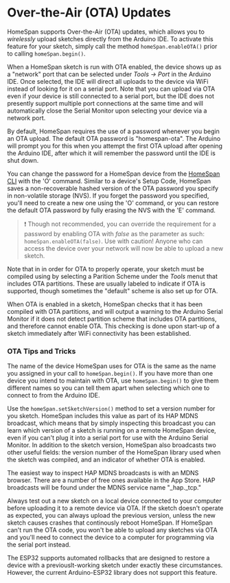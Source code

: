 # Over-the-Air (OTA) Updates

HomeSpan supports Over-the-Air (OTA) updates, which allows you to *wirelessly* upload sketches directly from the Arduino IDE.  To activate this feature for your sketch, simply call the method `homeSpan.enableOTA()` prior to calling `homeSpan.begin()`.

When a HomeSpan sketch is run with OTA enabled, the device shows up as a "network" port that can be selected under *Tools → Port* in the Arduino IDE.  Once selected, the IDE will direct all uploads to the device via WiFi instead of looking for it on a serial port.  Note that you can upload via OTA even if your device is still connected to a serial port, but the IDE does not presently support multiple port connections at the same time and will automatically close the Serial Monitor upon selecting your device via a network port.

By default, HomeSpan requires the use of a password whenever you begin an OTA upload.  The default OTA password is "homespan-ota".  The Arduino will prompt you for this when you attempt the first OTA upload after opening the Arduino IDE, after which it will remember the password until the IDE is shut down.

You can change the password for a HomeSpan device from the [HomeSpan CLI](CLI.md) with the 'O' command.  Similar to a device's Setup Code, HomeSpan saves a non-recoverable hashed version of the OTA password you specify in non-volatile storage (NVS).  If you forget the password you specified, you'll need to create a new one using the 'O' command, or you can restore the default OTA password by fully erasing the NVS with the 'E' command.

> :exclamation: Though not recommended, you can override the requirement for a password by enabling OTA with *false* as the parameter as such: `homeSpan.enableOTA(false)`.  Use with caution!  Anyone who can access the device over your network will now be able to upload a new sketch.

Note that in in order for OTA to properly operate, your sketch must be compiled using by selecting a Parition Scheme under the *Tools* menut that includes OTA partitions.  These are usually labeled to indicate if OTA is supported, though sometimes the "default" scheme is also set up for OTA.

When OTA is enabled in a sketch, HomeSpan checks that it has been compiled with OTA partitions, and will output a warning to the Arduino Serial Monitor if it does not detect partition scheme that includes OTA partitions, and therefore cannot enable OTA.  This checking is done upon start-up of a sketch immediately after WiFi connectivity has been established.

### OTA Tips and Tricks

The name of the device HomeSpan uses for OTA is the same as the name you assigned in your call to `homeSpan.begin()`.  If you have more than one device you intend to maintain with OTA, use `homeSpan.begin()` to give them different names so you can tell them apart when selecting which one to connect to from the Arduino IDE.

Use the `homeSpan.setSketchVersion()` method to set a version number for you sketch.  HomeSpan includes this value as part of its HAP MDNS broadcast, which means that by simply inspecting this broadcast you can learn which version of a sketch is running on a remote HomeSpan device, even if you can't plug it into a serial port for use with the Arduino Serial Monitor.  In addition to the sketch version, HomeSpan also broadcasts two other useful fields: the version number of the HomeSpan library used when the sketch was compiled, and an indicator of whether OTA is enabled.

The easiest way to inspect HAP MDNS broadcasts is with an MDNS browser.  There are a number of free ones available in the App Store.  HAP broadcasts will be found under the MDNS service name "_hap._tcp."

Always test out a new sketch on a local device connected to your computer before uploading it to a remote device via OTA.  If the sketch doesn't operate as expected, you can always upload the previous version, unless the new sketch causes crashes that continously reboot HomeSpan.  If HomeSpan can't run the OTA code, you won't be able to upload any sketches via OTA and you'll need to connect the device to a computer for programming via the serial port instead.

The ESP32 supports automated rollbacks that are designed to restore a device with a previouslt-working sketch under exactly these circumstances.  However, the current Arduino-ESP32 library does not support this feature.




